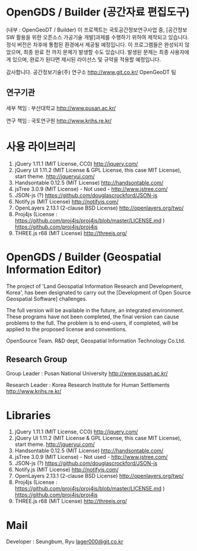 OpenGDS / Builder (공간자료 편집도구)
=======

(내부 : OpenGeoDT / Builder)
이 프로젝트는 국토공간정보연구사업 중, [공간정보 SW 활용을 위한 오픈소스 가공기술 개발]과제를 수행하기 위하여 제작되고 있습니다.
정식 버전은 차후에 통합된 환경에서 제공될 예정입니다.
이 프로그램들은 완성되지 않았으며, 최종 완료 전 까지 문제가 발생할 수도 있습니다.
발생된 문제는 최종 사용자에게 있으며, 완료가 된다면 제시된 라이선스 및 규약을 적용할 예정입니다.

감사합니다.
공간정보기술(주) 연구소 <link>http://www.git.co.kr/
OpenGeoDT 팀

연구기관
---
세부 책임 : 부산대학교 <link>http://www.pusan.ac.kr/

연구 책임 : 국토연구원 <link>http://www.krihs.re.kr/

사용 라이브러리
=====

1. jQuery 1.11.1 (MIT License, CC0) <link>http://jquery.com/
2. jQuery UI 1.11.2 (MIT License & GPL License, this case MIT License), start theme. <link>http://jqueryui.com/
3. Handsontable 0.12.5 (MIT License) <link>http://handsontable.com/
4. jsTree 3.0.9 (MIT License) - Not used - <link>http://www.jstree.com/
5. JSON-js (?) <link>https://github.com/douglascrockford/JSON-js
6. Notify.js (MIT License) <link>http://notifyjs.com/
7. OpenLayers 2.13.1 (2-clause BSD License) <link>http://openlayers.org/two/
8. Proj4js (License : <link>https://github.com/proj4js/proj4js/blob/master/LICENSE.md ) <link>https://github.com/proj4js/proj4js
9. THREE.js r68 (MIT License) <link>http://threejs.org/


OpenGDS / Builder (Geospatial Information Editor)
=======

The project of 'Land Geospatial Information Research and Development, Korea', has been designated to carry out the [Development of Open Source Geospatial Software] challenges.

The full version will be available in the future, an integrated environment.
These programs have not been completed, the final version can cause problems to the full.
The problem is to end-users, if completed, will be applied to the proposed license and conventions.


OpenSource Team. R&D dept, Geospatial Information Technology Co.Ltd.

Research Group
---
Group Leader : Pusan National University <link>http://www.pusan.ac.kr/

Research Leader : Korea Research Institute for Human Settlements <link>http://www.krihs.re.kr/

Libraries
=====

1. jQuery 1.11.1 (MIT License, CC0) <link>http://jquery.com/
2. jQuery UI 1.11.2 (MIT License & GPL License, this case MIT License), start theme. <link>http://jqueryui.com/
3. Handsontable 0.12.5 (MIT License) <link>http://handsontable.com/
4. jsTree 3.0.9 (MIT License) - Not used - <link>http://www.jstree.com/
5. JSON-js (?) <link>https://github.com/douglascrockford/JSON-js
6. Notify.js (MIT License) <link>http://notifyjs.com/
7. OpenLayers 2.13.1 (2-clause BSD License) <link>http://openlayers.org/two/
8. Proj4js (License : <link>https://github.com/proj4js/proj4js/blob/master/LICENSE.md ) <link>https://github.com/proj4js/proj4js
9. THREE.js r68 (MIT License) <link>http://threejs.org/


Mail
====
Developer : Seungbum, Ryu
lager000@git.co.kr

